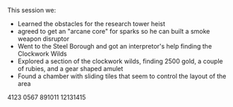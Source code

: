 This session we:

* Learned the obstacles for the research tower heist
* agreed to get an "arcane core" for sparks so he can built a smoke weapon disruptor
* Went to the Steel Borough and got an interpretor's help finding the Clockwork Wilds
* Explored a section of the clockwork wilds, finding 2500 gold, a couple of rubies, and a gear shaped amulet
* Found a chamber with sliding tiles that seem to control the layout of the area

4123
0567
891011
12131415